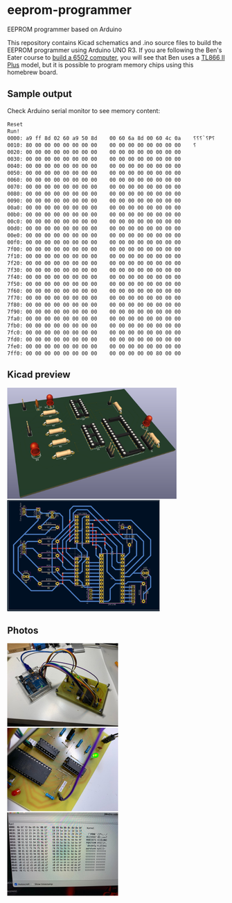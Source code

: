 # eeprom-programmer
EEPROM programmer based on Arduino

This repository contains Kicad schematics and .ino source files to build the EEPROM programmer using Arduino UNO R3. If you are following the Ben's Eater course to [build a 6502 computer](https://eater.net/6502), you will see that Ben uses a [TL866 II Plus](https://eater.net/6502) model, but it is possible to program memory chips using this homebrew board.

## Sample output

Check Arduino serial monitor to see memory content:

```
Reset
Run!
0000: a9 ff 8d 02 60 a9 50 8d    00 60 6a 8d 00 60 4c 0a    ⸮⸮⸮`⸮P⸮ 
0010: 80 00 00 00 00 00 00 00    00 00 00 00 00 00 00 00    ⸮
0020: 00 00 00 00 00 00 00 00    00 00 00 00 00 00 00 00    
0030: 00 00 00 00 00 00 00 00    00 00 00 00 00 00 00 00    
0040: 00 00 00 00 00 00 00 00    00 00 00 00 00 00 00 00    
0050: 00 00 00 00 00 00 00 00    00 00 00 00 00 00 00 00    
0060: 00 00 00 00 00 00 00 00    00 00 00 00 00 00 00 00    
0070: 00 00 00 00 00 00 00 00    00 00 00 00 00 00 00 00    
0080: 00 00 00 00 00 00 00 00    00 00 00 00 00 00 00 00    
0090: 00 00 00 00 00 00 00 00    00 00 00 00 00 00 00 00    
00a0: 00 00 00 00 00 00 00 00    00 00 00 00 00 00 00 00    
00b0: 00 00 00 00 00 00 00 00    00 00 00 00 00 00 00 00    
00c0: 00 00 00 00 00 00 00 00    00 00 00 00 00 00 00 00    
00d0: 00 00 00 00 00 00 00 00    00 00 00 00 00 00 00 00    
00e0: 00 00 00 00 00 00 00 00    00 00 00 00 00 00 00 00    
00f0: 00 00 00 00 00 00 00 00    00 00 00 00 00 00 00 00    
7f00: 00 00 00 00 00 00 00 00    00 00 00 00 00 00 00 00    
7f10: 00 00 00 00 00 00 00 00    00 00 00 00 00 00 00 00    
7f20: 00 00 00 00 00 00 00 00    00 00 00 00 00 00 00 00    
7f30: 00 00 00 00 00 00 00 00    00 00 00 00 00 00 00 00    
7f40: 00 00 00 00 00 00 00 00    00 00 00 00 00 00 00 00    
7f50: 00 00 00 00 00 00 00 00    00 00 00 00 00 00 00 00    
7f60: 00 00 00 00 00 00 00 00    00 00 00 00 00 00 00 00    
7f70: 00 00 00 00 00 00 00 00    00 00 00 00 00 00 00 00    
7f80: 00 00 00 00 00 00 00 00    00 00 00 00 00 00 00 00    
7f90: 00 00 00 00 00 00 00 00    00 00 00 00 00 00 00 00    
7fa0: 00 00 00 00 00 00 00 00    00 00 00 00 00 00 00 00    
7fb0: 00 00 00 00 00 00 00 00    00 00 00 00 00 00 00 00    
7fc0: 00 00 00 00 00 00 00 00    00 00 00 00 00 00 00 00    
7fd0: 00 00 00 00 00 00 00 00    00 00 00 00 00 00 00 00    
7fe0: 00 00 00 00 00 00 00 00    00 00 00 00 00 00 00 00    
7ff0: 00 00 00 00 00 00 00 00    00 00 00 00 00 80 00 00    
```

## Kicad preview

<p float="left">
  <img src="/screenshots/pcb-3d-viewer.png?raw=true" height="256px">
  <img src="/screenshots/pcb-layout.png?raw=true" height="256px">
</p>

## Photos

<p float="left">
  <img src="/photos/1.jpg?raw=true" width="256px">
  <img src="/photos/2.jpg?raw=true" width="256px">
  <img src="/photos/3.jpg?raw=true" width="256px">
</p>
